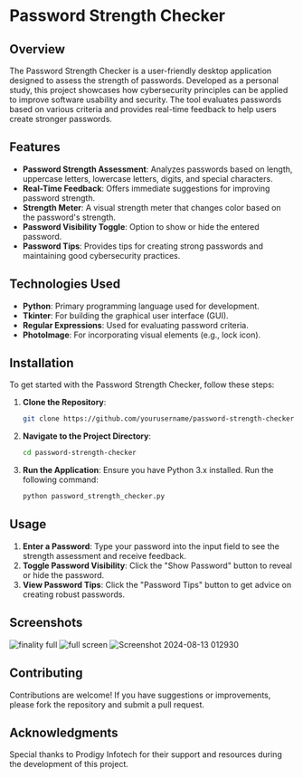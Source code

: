 # Password Strength Checker

## Overview

The Password Strength Checker is a user-friendly desktop application designed to assess the strength of passwords. Developed as a personal study, this project showcases how cybersecurity principles can be applied to improve software usability and security. The tool evaluates passwords based on various criteria and provides real-time feedback to help users create stronger passwords.

## Features

- **Password Strength Assessment**: Analyzes passwords based on length, uppercase letters, lowercase letters, digits, and special characters.
- **Real-Time Feedback**: Offers immediate suggestions for improving password strength.
- **Strength Meter**: A visual strength meter that changes color based on the password's strength.
- **Password Visibility Toggle**: Option to show or hide the entered password.
- **Password Tips**: Provides tips for creating strong passwords and maintaining good cybersecurity practices.

## Technologies Used

- **Python**: Primary programming language used for development.
- **Tkinter**: For building the graphical user interface (GUI).
- **Regular Expressions**: Used for evaluating password criteria.
- **PhotoImage**: For incorporating visual elements (e.g., lock icon).

## Installation

To get started with the Password Strength Checker, follow these steps:

1. **Clone the Repository**:
   ```bash
   git clone https://github.com/yourusername/password-strength-checker.git
   ```

2. **Navigate to the Project Directory**:
   ```bash
   cd password-strength-checker
   ```

3. **Run the Application**:
   Ensure you have Python 3.x installed. Run the following command:
   ```bash
   python password_strength_checker.py
   ```

## Usage

1. **Enter a Password**: Type your password into the input field to see the strength assessment and receive feedback.
2. **Toggle Password Visibility**: Click the "Show Password" button to reveal or hide the password.
3. **View Password Tips**: Click the "Password Tips" button to get advice on creating robust passwords.

## Screenshots
![finality full](https://github.com/user-attachments/assets/c5f4a56a-b440-4c8c-8323-1f3e68863597)
![full screen](https://github.com/user-attachments/assets/ff745b1b-cca1-416c-810f-6718340e22a8)
![Screenshot 2024-08-13 012930](https://github.com/user-attachments/assets/2aa94a68-3735-45ea-ad20-105b5e0cb456)




## Contributing

Contributions are welcome! If you have suggestions or improvements, please fork the repository and submit a pull request. 

## Acknowledgments

Special thanks to Prodigy Infotech for their support and resources during the development of this project.
